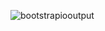 ![bootstrapiooutput](https://user-images.githubusercontent.com/62559926/130820932-76af143b-fa97-4049-b07f-c3beb02ae3c8.png)
